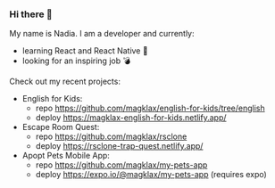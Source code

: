 ### Hi there 👋
My name is Nadia. I am a developer and currently:
- learning React and React Native 📕 
- looking for an inspiring job 💣

Check out my recent projects:
- English for Kids:
   - repo https://github.com/magklax/english-for-kids/tree/english
   - deploy https://magklax-english-for-kids.netlify.app/
- Escape Room Quest:
    - repo https://github.com/magklax/rsclone
    - deploy https://rsclone-trap-quest.netlify.app/
- Apopt Pets Mobile App:
    - repo https://github.com/magklax/my-pets-app
    - deploy https://expo.io/@magklax/my-pets-app (requires expo)
